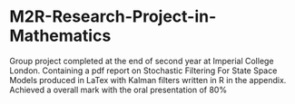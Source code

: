 # M2R-Research-Project-in-Mathematics

Group project completed at the end of second year at Imperial College London. 
Containing a pdf report on Stochastic Filtering For State Space Models produced in LaTex
with Kalman filters written in R in the appendix. Achieved a overall mark with the
oral presentation of 80%
